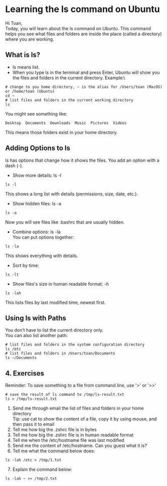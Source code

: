 # Learning the ls command on Ubuntu
Hi Toan,\
Today, you will learn about the ls command on Ubuntu. This command helps you see what files and folders are inside the place (called a directory) where you are working.
## What is ls?
- ls means list.
- When you type ls in the terminal and press Enter, Ubuntu will show you the files and folders in the current directory.
Example:\
```
# change to you home directory, ~ is the alias for /Users/toan (MacOS) or /home/toan (Ubuntu)
cd ~
# list files and folders in the current working directory
ls
```
You might see something like:
```
Desktop  Documents  Downloads  Music  Pictures  Videos
```
This means those folders exist in your home directory.

## Adding Options to ls
ls has options that change how it shows the files. You add an option with a dash (-).
- Show more details: ls -l
```
ls -l
```
This shows a long list with details (permissions, size, date, etc.).
- Show hidden files: ls -a
```
ls -a
```
Now you will see files like .bashrc that are usually hidden.
- Combine options: ls -la\
You can put options together:
```
ls -la
```
This shows everything with details.
- Sort by time: 
```
ls -lt
```
- Show files's size in human readable format: -h
```
ls -lah
```
This lists files by last modified time, newest first.
## Using ls with Paths
You don’t have to list the current directory only.\
You can also list another path:
```
# list files and folders in the system configuration directory
ls /etc
# list files and folders in /Users/toan/Documents
ls ~/Documents
```
## 4. Exercises
Reminder: To save something to a file from command line, use '>' or '>>'
```
# save the result of ls command to /tmp/ls-result.txt
ls > /tmp/ls-result.txt
```

1. Send me through email the list of files and folders in your home directory\
Tip: use cat to show the content of a file, copy it by using mouse, and then pass it to email
2. Tell me how big the .zshrc file is in bytes
3. Tell me how big the .zshrc file is in human readable format
4. Tell me when the /etc/hostname file was last modified
5. Send me the content of /etc/hostname. Can you guest what it is?
6. Tell me what the command below does:
```
ls -lah /etc > /tmp/1.txt
```
7. Explain the command below:
```
ls -lah ~ >> /tmp/2.txt
```
